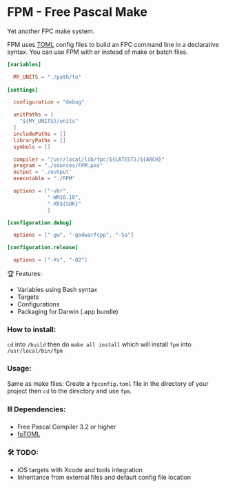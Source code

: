 
# FPM - Free Pascal Make

Yet another FPC make system.

FPM uses [TOML](http://toml.io) config files to build an FPC command line in a declarative syntax. You can use FPM with or instead of make or  batch files.

```toml
[variables]

  MY_UNITS = "./path/to"
  
[settings]

  configuration = "debug"

  unitPaths = [
    "${MY_UNITS}/units"
  ]
  includePaths = []
  libraryPaths = []
  symbols = []

  compiler = "/usr/local/lib/fpc/${LATEST}/${ARCH}"
  program = "./sources/FPM.pas"
  output = './output'
  executable = "./FPM"

  options = ["-vbr",
             "-WM10.10",
             "-XR${SDK}"
             ]

[configuration.debug]

  options = ["-gw", "-godwarfcpp", "-Sa"]

[configuration.release]

  options = ["-Xs", "-O2"]

```
🏆 Features:

- Variables using Bash syntax
- Targets
- Configurations
- Packaging for Darwin (.app bundle)

### How to install:

  `cd` into `/build` then do `make all install` which will install  `fpm` into `/usr/local/bin/fpm`

### Usage:
  
  Same as make files:
  Create a `fpconfig.toml` file in the directory of your project then `cd` to the directory and use `fpm`.

### ⛓ Dependencies:

 - Free Pascal Compiler 3.2 or higher
 - [fpTOML](https://github.com/genericptr/fpTOML)

### 🛠 TODO:

 - iOS targets with Xcode and tools integration
 - Inheritance from external files and default config file location
